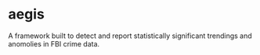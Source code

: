 # aegis
A framework built to detect and report statistically significant trendings and anomolies in FBI crime data.
